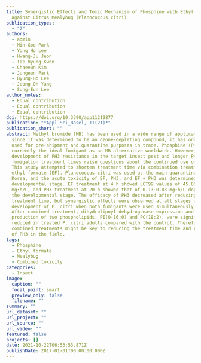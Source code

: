 ```yaml
---
title: Synergistic Effects and Toxic Mechanism of Phosphine with Ethyl Formate
  against Citrus Mealybug (Planococcus citri)
publication_types:
  - "2"
authors:
  - admin
  - Min-Goo Park
  - Yong Ho Lee
  - Hwang-Ju Jeon
  - Tae Hyung Kwon
  - Chaeeun Kim
  - Jungeun Park
  - Byung-Ho Lee
  - Jeong Oh Yang
  - Sung-Eun Lee
author_notes:
  - Equal contribution
  - Equal contribution
  - Equal contribution
doi: https://doi.org/10.3390/app11219877
publication: "*Appl Sci_Basel, 11(21)*"
publication_short: ""
abstract: Methyl bromide (MB) has been used in a wide range of applications, but
  since it was determined to be an ozone-depleting compound, it has only been
  used for pre-shipment and quarantine purposes in trade. Phosphine (PH3) is
  currently the ideal fumigant as an MB alternative worldwide. However, the
  development of PH3 resistance in the target insect pest and longer PH3
  fumigation treatment times raise questions about the continued use of PH3.
  This study attempted to shorten treatment time via combination treatment with
  ethyl formate (EF). Planococcus citri was used as the main quarantine pest in
  Korea, and the acute toxicity of EF, PH3, and EF + PH3 was determined at every
  developmental stage. EF treatment at 4 h showed LCT99 values of 45.85~65.43
  mg∙h/L, and PH3 treatment at 20 h showed that of 0.13~0.83 mg∙h/L depending on
  the developmental stage. The efficacy of PH3 decreased after reducing the
  treatment time, but synergistic effects were observed at all stages of
  development of P. citri when both fumigants were used simultaneously for 4 h.
  After combined treatment, dihydrolipoyl dehydrogenase expression and the
  production of two phospholipids, PI(O-16:0) and PC(18:2), were significantly
  reduced in treated P. citri adults compared with the control. Therefore,
  combined treatments might be key to reducing the treatment time and resistance
  of PH3 in the field.
tags:
  - Phosphine
  - Ethyl formate
  - Mealybug
  - Combined toxicity
categories:
  - Insect
image:
  caption: ""
  focal_point: smart
  preview_only: false
  filename: ""
summary: ""
url_dataset: ""
url_project: ""
url_source: ""
url_video: ""
featured: false
projects: []
date: 2021-10-22T06:53:53.871Z
publishDate: 2017-01-01T00:00:00.000Z
---
```

